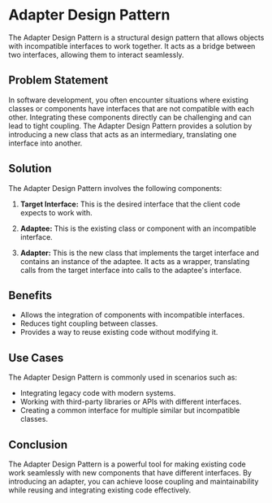 # Adapter Design Pattern

The Adapter Design Pattern is a structural design pattern that allows objects with incompatible interfaces to work together. It acts as a bridge between two interfaces, allowing them to interact seamlessly.

## Problem Statement

In software development, you often encounter situations where existing classes or components have interfaces that are not compatible with each other. Integrating these components directly can be challenging and can lead to tight coupling. The Adapter Design Pattern provides a solution by introducing a new class that acts as an intermediary, translating one interface into another.

## Solution

The Adapter Design Pattern involves the following components:

1. **Target Interface:** This is the desired interface that the client code expects to work with.

2. **Adaptee:** This is the existing class or component with an incompatible interface.

3. **Adapter:** This is the new class that implements the target interface and contains an instance of the adaptee. It acts as a wrapper, translating calls from the target interface into calls to the adaptee's interface.

## Benefits
- Allows the integration of components with incompatible interfaces.
- Reduces tight coupling between classes.
- Provides a way to reuse existing code without modifying it.

## Use Cases
The Adapter Design Pattern is commonly used in scenarios such as:

- Integrating legacy code with modern systems.
- Working with third-party libraries or APIs with different interfaces.
- Creating a common interface for multiple similar but incompatible classes.

## Conclusion
The Adapter Design Pattern is a powerful tool for making existing code work seamlessly with new components that have different interfaces. By introducing an adapter, you can achieve loose coupling and maintainability while reusing and integrating existing code effectively.